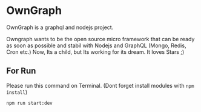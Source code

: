 # OwnGraph
OwnGraph is a graphql and nodejs project.

Owngraph wants to be the open source micro framework that can be ready as soon as possible and stabil with Nodejs and GraphQL (Mongo, Redis, Cron etc.)
Now, Its a child, but Its working for its dream. It loves Stars ;)


## For Run
Please run this command on Terminal. (Dont forget install modules with `npm install`)

`npm run start:dev`

